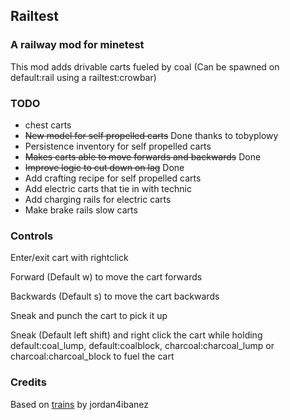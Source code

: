 ## Railtest

### A railway mod for minetest

This mod adds drivable carts fueled by coal (Can be spawned on default:rail using a railtest:crowbar)

### TODO

* chest carts
* ~~New model for self propelled carts~~ Done thanks to tobyplowy
* Persistence inventory for self propelled carts
* ~~Makes carts able to move forwards and backwards~~ Done
* ~~Improve logic to cut down on lag~~ Done
* Add crafting recipe for self propelled carts
* Add electric carts that tie in with technic
* Add charging rails for electric carts
* Make brake rails slow carts

### Controls

Enter/exit cart with rightclick

Forward (Default w) to move the cart forwards

Backwards (Default s) to move the cart backwards

Sneak and punch the cart to pick it up

Sneak (Default left shift) and right click the cart while holding default:coal_lump, default:coalblock, charcoal:charcoal_lump or charcoal:charcoal_block to fuel the cart

### Credits

Based on [trains](https://github.com/jordan4ibanez/trains) by jordan4ibanez
